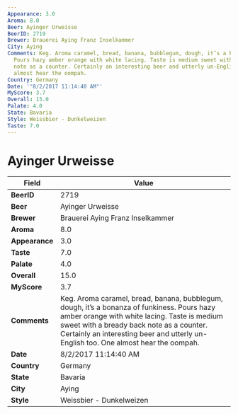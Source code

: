 ```yaml
---
Appearance: 3.0
Aroma: 8.0
Beer: Ayinger Urweisse
BeerID: 2719
Brewer: Brauerei Aying Franz Inselkammer
City: Aying
Comments: Keg. Aroma caramel, bread, banana, bubblegum, dough, it’s a bonanza of funkiness.
  Pours hazy amber orange with white lacing. Taste is medium sweet with a bready back
  note as a counter. Certainly an interesting beer and utterly un-English too. One
  almost hear the oompah.
Country: Germany
Date: '"8/2/2017 11:14:40 AM"'
MyScore: 3.7
Overall: 15.0
Palate: 4.0
State: Bavaria
Style: Weissbier - Dunkelweizen
Taste: 7.0
---
```


# Ayinger Urweisse

| Field         | Value |
|---------------|-------|
| **BeerID** | 2719 |
| **Beer** | Ayinger Urweisse |
| **Brewer** | Brauerei Aying Franz Inselkammer |
| **Aroma** | 8.0 |
| **Appearance** | 3.0 |
| **Taste** | 7.0 |
| **Palate** | 4.0 |
| **Overall** | 15.0 |
| **MyScore** | 3.7 |
| **Comments** | Keg. Aroma caramel, bread, banana, bubblegum, dough, it’s a bonanza of funkiness. Pours hazy amber orange with white lacing. Taste is medium sweet with a bready back note as a counter. Certainly an interesting beer and utterly un-English too. One almost hear the oompah. |
| **Date** | 8/2/2017 11:14:40 AM |
| **Country** | Germany |
| **State** | Bavaria |
| **City** | Aying |
| **Style** | Weissbier - Dunkelweizen |
